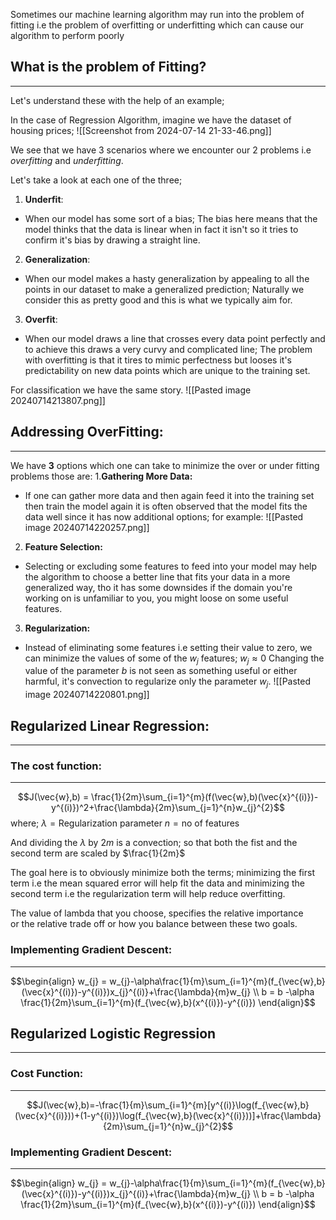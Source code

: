 Sometimes our machine learning algorithm may run into the problem of fitting i.e the problem of overfitting or underfitting which can cause our algorithm to perform poorly
## What is the problem of Fitting?
---
Let's understand these with the help of an example;

In the case of Regression Algorithm, imagine we have the dataset of housing prices;
![[Screenshot from 2024-07-14 21-33-46.png]]

We see that we have 3 scenarios where we encounter our 2 problems i.e _overfitting_ and _underfitting_.

Let's take a look at each one of the three;
1. **Underfit**:
- When our model has some sort of a bias; The bias here means that the model thinks that the data is linear  when in fact it isn't so it tries to confirm it's bias by drawing a straight line.
2. **Generalization**:
- When our model makes a hasty generalization by appealing to all the points in our dataset to make a generalized prediction; Naturally we consider this as pretty good and this is what we typically aim for. 
3. **Overfit**:
- When our model draws a line that crosses every data point perfectly and to achieve this draws a very curvy and complicated line; The problem with overfitting is that it tires to mimic perfectness but looses it's predictability on new data points which are unique to the training set.

For classification we have the same story.
![[Pasted image 20240714213807.png]]

## Addressing OverFitting:
---
We have **3** options which one can take to minimize the over or under fitting problems those are:
1.**Gathering More Data:**
- If one can gather more data and then again feed it into the training set then train the model again it is often observed that the model fits the data well since it has now additional options; for example:
![[Pasted image 20240714220257.png]]
2. **Feature Selection:**
- Selecting or excluding some features to feed into your model may help the algorithm to choose a better line that fits your data in a more generalized way, tho it has some downsides if the domain you're working on is unfamiliar to you, you might loose on some useful features.
3. **Regularization:**
- Instead of eliminating some features i.e setting their value to zero, we can minimize the values of some of the $w_{j}$ features; $w_{j}\approx0$ Changing the value of the parameter $b$ is not seen as something useful or either harmful, it's convection to regularize only the parameter $w_{j}$.
![[Pasted image 20240714220801.png]]

## Regularized Linear Regression:
---
### The cost function:
---
$$J(\vec{w},b) = \frac{1}{2m}\sum_{i=1}^{m}(f(\vec{w},b)(\vec{x}^{(i)})-y^{(i)})^2+\frac{\lambda}{2m}\sum_{j=1}^{n}w_{j}^{2}$$
where;
$\lambda = \text{Regularization parameter}$
$n=\text{no of features}$

And dividing the $\lambda$ by $2m$ is a convection; so that both the fist and the second term are scaled by $\frac{1}{2m}$

The goal here is to obviously minimize both the terms; minimizing the first term i.e the mean squared error will help fit the data and minimizing the second term i.e the regularization term will help reduce overfitting. 

The value of lambda that you choose, specifies the relative importance or the relative trade off or how you balance between these two goals.

### Implementing Gradient Descent:
---
$$\begin{align}
w_{j} = w_{j}-\alpha\frac{1}{m}\sum_{i=1}^{m}(f_{\vec{w},b}(\vec{x}^{(i)})-y^{(i)})x_{j}^{(i)}+\frac{\lambda}{m}w_{j} \\
b = b -\alpha \frac{1}{2m}\sum_{i=1}^{m}(f_{\vec{w},b}(x^{(i)})-y^{(i)})
\end{align}$$

## Regularized Logistic Regression

---
### Cost Function:
---
$$J(\vec{w},b)=-\frac{1}{m}\sum_{i=1}^{m}[y^{(i)}\log(f_{\vec{w},b}(\vec{x}^{(i)}))+(1-y^{(i)})\log(f_{\vec{w},b}(\vec{x}^{(i)}))]+\frac{\lambda}{2m}\sum_{j=1}^{n}w_{j}^{2}$$

### Implementing Gradient Descent:
---
$$\begin{align}
w_{j} = w_{j}-\alpha\frac{1}{m}\sum_{i=1}^{m}(f_{\vec{w},b}(\vec{x}^{(i)})-y^{(i)})x_{j}^{(i)}+\frac{\lambda}{m}w_{j} \\
b = b -\alpha \frac{1}{2m}\sum_{i=1}^{m}(f_{\vec{w},b}(x^{(i)})-y^{(i)})
\end{align}$$
